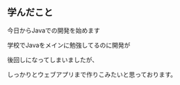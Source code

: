 ## 学んだこと

今日からJavaでの開発を始めます  
  
学校でJavaをメインに勉強してるのに開発が  
  
後回しになってしまいましたが、  
  
しっかりとウェブアプリまで作りこみたいと思っております。
